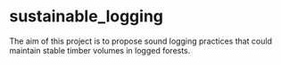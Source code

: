 # sustainable_logging
The aim of this project is to propose sound logging practices that could maintain stable timber volumes in logged forests. 

